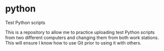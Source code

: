 # python
Test Python scripts

This is a repository to allow me to practice uploading test Python scripts from two different computers and changing them from both work stations. This will ensure I know how to use Git prior to using it with others.

